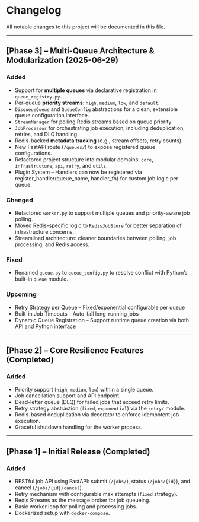 # Changelog

All notable changes to this project will be documented in this file.

---

## [Phase 3] – Multi-Queue Architecture & Modularization (2025-06-29)

### Added
- Support for **multiple queues** via declarative registration in `queue_registry.py`.
- Per-queue **priority streams**: `high`, `medium`, `low`, and `default`.
- `DisqueueQueue` and `QueueConfig` abstractions for a clean, extensible queue configuration interface.
- `StreamManager` for polling Redis streams based on queue priority.
- `JobProcessor` for orchestrating job execution, including deduplication, retries, and DLQ handling.
- Redis-backed **metadata tracking** (e.g., stream offsets, retry counts).
- New FastAPI route (`/queues/`) to expose registered queue configurations.
- Refactored project structure into modular domains: `core`, `infrastructure`, `api`, `retry`, and `utils`.
- Plugin System – Handlers can now be registered via register_handler(queue_name, handler_fn) for custom job logic per queue.

### Changed
- Refactored `worker.py` to support multiple queues and priority-aware job polling.
- Moved Redis-specific logic to `RedisJobStore` for better separation of infrastructure concerns.
- Streamlined architecture: cleaner boundaries between polling, job processing, and Redis access.

### Fixed
- Renamed `queue.py` to `queue_config.py` to resolve conflict with Python’s built-in `queue` module.

### Upcoming
- Retry Strategy per Queue – Fixed/exponential configurable per queue
- Built-in Job Timeouts – Auto-fail long-running jobs
- Dynamic Queue Registration – Support runtime queue creation via both API and Python interface

---

## [Phase 2] – Core Resilience Features (Completed)

### Added
- Priority support (`high`, `medium`, `low`) within a single queue.
- Job cancellation support and API endpoint.
- Dead-letter queue (DLQ) for failed jobs that exceed retry limits.
- Retry strategy abstraction (`fixed`, `exponential`) via the `retry/` module.
- Redis-based deduplication via decorator to enforce idempotent job execution.
- Graceful shutdown handling for the worker process.

---

## [Phase 1] – Initial Release (Completed)

### Added
- RESTful job API using FastAPI: submit (`/jobs/`), status (`/jobs/{id}`), and cancel (`/jobs/{id}/cancel`).
- Retry mechanism with configurable max attempts (`fixed` strategy).
- Redis Streams as the message broker for job queueing.
- Basic worker loop for polling and processing jobs.
- Dockerized setup with `docker-compose`.
